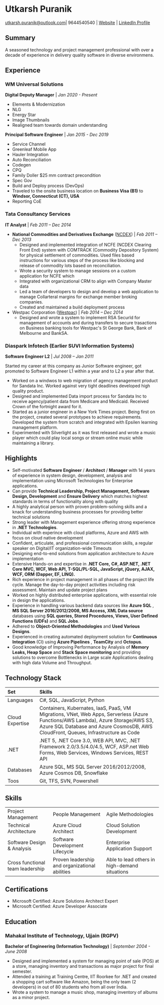 # **Utkarsh Puranik** 

[utkarsh.puranik@outlook.com](mailto:utkarsh.puranik@outlook.com?subject=Regarding%20your%20resume)| 9644540540 | [Website](http://utkarshpuranik.com) | [LinkedIn Profile](https://in.linkedin.com/in/utkarshpuranik)

## Summary
A seasoned technology and project management professional with over a decade of experience in delivery quality software in diverse environmens.

## Experience

### WM Universal Solutions
**Digital Deputy Manager** | *Jan 2020 - Present*

- Elements & Modernization
- NLG
- Energy Star
- Image Thumbnails
- Realigned team towards domain understanding

**Principal Software Engineer** | *Jan 2015 - Dec 2019*

- Service Channel 
- Greenleaf Mobile App
- Hauler Integration
- Auto Reconciliation
- Codegen
- CPQ
- Family Doller $25 mm contract precondition
- Spec Gov
- Build and Deploy process (DevOps)
- Traveled to the onsite business location on **Business Visa (B1)** to **Windsor, Connecticut (CT), USA**
- Reporting CoE


### Tata Consultancy Services
**IT Analyst** | *Feb 2011 – Dec 2014*

- **National Commodities and Derivatives Exchange** ([NCDEX](https://www.ncdex.com)) | *Feb 2011 – Dec 2013*
  - Designed and implemented integration of NCFE (NCDEX Clearing Front End) system with COMTRACK (Commodity Depository System) for physical settlement of commodities. Used files based instructions for various steps of the process like blocking and release of commodity lots based on reconciliation.
  - Wrote a security system to manage sessions on a custom application for NCFE which
  - Integrated with organizational CRM to align with Company Master data
  - Led a team of developers to design and develop a web application to manage Collarteral margins for exchange member broking companies.
  - Created and maintained a build deployment process
- Westpac Corporation ([Westpac](https://www.westpac.com.au/)) | *Feb 2014 – Dec 2014*
  - Designed and wrote a system to implement RSA SecurId for management of accounts and during transfers to secure trasactions on Business banking tools for Westpac's St George Bank, Bank of Melbourne and BankSA.

### Diaspark Infotech (Earlier SUVI Information Systems)
**Software Engineer L2** | *Jul 2008 – Jan 2011*

Started my career at this company as Junior Software engineer, got promoted to Software Engineer L1 within a year and to L2 a year after that.

- Worked on a windwos to web migration of agency management product for Sandata Inc. Worked against very tight deadlines developed high quality product.
- Designed and implemented Data import process for Sandata Inc to receive agency/patient data from Medicare and Medicaid. Received Crown of the fortnight award for it.
- Started as a junior engineer in a New York Times project. Being first on the project, created several prototypes to achieve requirements. Developed the system from scratch and integrated with Epsilen learning management platform.
- Experimented with Silverlight as it was first released and wrote a music player which could play local songs or stream online music while maintaining a library.
   

## Highlights

- Self-motivated **Software Engineer** / **Architect** / **Manager** with 14 years of experience in system design, development, analysis and implementation using Microsoft Technologies for Enterprise applications.
- Can provide **Technical Leadership, Project Management, Software Design, Development** and **Ensure Delivery** which matches highest standards in terms of functionality along with quality 
- A highly analytical person with proven problem-solving skills and a knack for understanding business processes for providing better technical solutions
- Strong leader with Management experience offering strong experience in **.NET Technologies**.
- Individual with experince with cloud platforms, Azure and AWS with focus on cloud native development
- Confident, articulate, and professional communication skills, a regular speaker on Digital/IT organization-wide Timeouts
- Designing end-to-end solutions from application architecture to Azure implementation
- Extensive Hands-on and expertise in **.NET Core,** **C#, ASP.NET, .NET Core MVC, WCF, Web API, T-SQL/PL-SQL, JavaScript, jQuery, AJAX, WCF, ORM (Dapper, EF, LINQ).**
- Rich experience in project management in all phases of the project life cycle. Manage the day-to-day project activities including risk assessment. Maintain and update project plans
- Worked on highly distributed enterprise applications, with essential role in design the applications.
- Experience in handling various backend data sources like **Azure SQL** , **MS SQL Server 2016/2012/2008, MS Access, XML Data source** databases using **SQL queries, Stored Procedures, Views, User Defined Functions (UDFs)** and **SQL Jobs**.
- Adhered to **Object-Oriented Methodologies** and **Used Various Designs**.
- Experienced in creating automated deployment solution for **Continuous Integration** (CI) using **Azure Pipelines** , **TeamCity** and **Octopus**.
- Good knowledge of Improving Performance by Analysis of **Memory Leaks, Heap Space** and **Stack Space monitoring** and providing solutions to overcome Bottlenecks in Large scale Applications dealing with high data Volume and Throughput.

## Technology Stack

|Set|Skills|
|:--- |:---------------- |
| Languages | C#, SQL, JavaScript, Python |
| Cloud Expertise | Containers, Kubernates, IaaS, PaaS, VM Migrations, VNet, Web Apps, Serverless (Azure Functions/AWS Lambda), Azure Storage/AWS S3, Azure SQL Database and Azure CosmosDB, AWS CloudFront, Queues, Infrastructure as Code |
| .NET | .NET 5, .NET Core 3.0, WEB API, MVC, .NET Framework 2.0/3.5/4.0/4.5, WCF, ASP.net Web Forms, Web Services, Windows Services, REST API |
| Databases | Azure SQL, MS SQL Server 2016/2012/2008, Azure Cosmos DB, Snowflake |
| Toos | Git, TFS, SVN, Powershell |

## Skills
||||
|-------|----------|---------|
|Project Management|People Management|Agile Methodologies|
|Technical Architecture|Azure Cloud Architect|Cloud Solution Development|
|Software Design &amp; Analysis|Software Development Lifecycle|Enterprise Application Support|
|Cross functional team leadership|Proven leadership and organizational abilities|Able to lead others in high-demand situations|

## Certifications

- Microsoft Certified: Azure Solutions Architect Expert
- Microsoft Certified: Azure Developer Associate


## Education

### **Mahakal Institute of Technology, Ujjain** (RGPV)
**Bachelor of Engineering (Information Technology)** | *September 2004 - June 2008*

- Designed and implemented a system for managing point of sale (POS) at a store, managing inventory and transactions as major project for final semester.
- Attended a training at Training Centre, IIT Roorkee for .NET and created a shopping cart software like Amazon, being the only team (2 developers) in out of 80 students who from all over India.
- Wrote a system to manage a music shop, managing inventory of albums as a minor project.